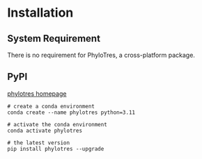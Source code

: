 # Installation

## System Requirement

There is no requirement for PhyloTres, a cross-platform package.

## PyPI

[phylotres homepage](https://pypi.org/project/phylotres/)

```shell
# create a conda environment
conda create --name phylotres python=3.11

# activate the conda environment
conda activate phylotres

# the latest version
pip install phylotres --upgrade
```
